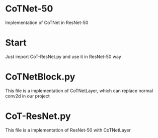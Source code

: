# CoTNet-50
Implementation of CoTNet in ResNet-50
# Start
Just import CoT-ResNet.py and use it in ResNet-50 way
# CoTNetBlock.py
This file is a implementation of CoTNetLayer, which can replace normal conv2d in our project
# CoT-ResNet.py
This file is a implementation of ResNet-50 with CoTNetLayer
